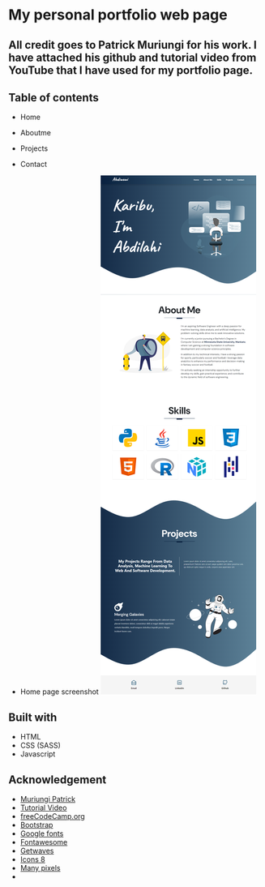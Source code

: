 # My personal portfolio web page
## All credit goes to Patrick Muriungi for his work. I have attached his github and tutorial video from YouTube that I have used for my portfolio page.
## Table of contents
- Home
- Aboutme
- Projects
- Contact

- Home page screenshot
![Home page screenshot](./images/art/Portfolio%20screenshot.png)

## Built with
- HTML
- CSS (SASS)
- Javascript

## Acknowledgement
- [Muriungi Patrick](https://github.com/MuriungiPatrick/Bootstrap-5-portfolio-template/tree/main)
- [Tutorial Video](https://www.youtube.com/watch?v=iJKCj8uAHz8&ab_channel=freeCodeCamp.org)
- [freeCodeCamp.org](https://www.youtube.com/channel/UC8butISFwT-Wl7EV0hUK0BQ)
- [Bootstrap](https://getbootstrap.com/docs/5.0/getting-started/introduction/)
- [Google fonts](https://fonts.google.com/)
- [Fontawesome](https://fontawesome.com/)
- [Getwaves](https://getwaves.io/)
- [Icons 8](https://icons8.com/icons/color)
- [Many pixels](https://www.manypixels.co/gallery/)
-